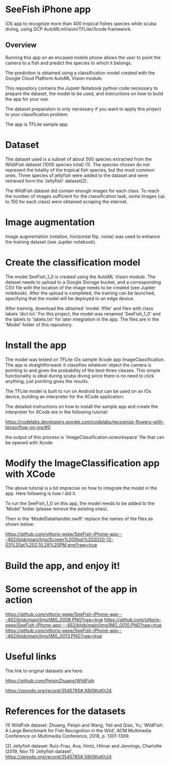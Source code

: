 # SeeFish iPhone app 

iOS app to recognize more than 400 tropical fishes species while scuba diving, using GCP AutoMLmVision/TFLite/Xcode framework.

## Overview

Running this app on an encased mobile phone allows the user to point the camera to a fish and predict the species to which it belongs. 

The prediction is obtained using a classification model created with the Google Cloud Platform AutoML Vision module.

This repository contains the Jupietr Notebook python code necessary to prepare the dataset, the model to be used, and instructions on how to build the app for your use.

The dataset preparation is only necessary if you want to apply this project to your classification problem.

The app is TFLite sample app. 

# Dataset

The dataset used is a subset of about 500 species extracted from the WildiFish dataset (1000 species total) (1). The species chosen do not represent the totality of the tropical fish species, but the most common ones. Three species of jellyfish were added to the dataset and were retrieved form the 'Jellyfish' dataset(2).

The WildFish dataset did contain enough images for each class. To reach the number of images sufficient for the classification task, some images (up to 150 for each class) were obtained scraping the internet. 

# Image augmentation

Image augmentation (rotation, horizontal flip, noise) was used to enhance the training dataset (see Jupiter notebook).

# Create the classification model

The model SeeFish_1_0 is created using the AutoML Vision module. The dataset needs to upload to a Google Storage bucket, and a corresponding CSV file with the location of the image needs to be created (see Jupiter notebook). After the upload is completed, the training can be launched, specifying that the model will be deployed to an edge device.

After training, download the obtained 'model. tflite' and files with class labels 'dict.txt.' For this project, the model was renamed 'SeeFish_1_0' and the labels to 'labels.txt' for later integration in the app.
The files are in the 'Model' folder of this repository.

# Install the app

The model was tested on TFLite iOs sample Xcode app ImageClassification. The app is straightforward: it classifies whatever object the camera is pointing to and gives the probability of the best three classes. This simple functionality is ideal during scuba diving since there is no need to click anything; just pointing gives the results.

The TFLite model is built to run on Android but can be used on an IOs device, building an interpreter for the XCode application.

The detailed instructions on how to install the sample app and create the interpreter for XCode are in the following tutorial:

https://codelabs.developers.google.com/codelabs/recognize-flowers-with-tensorflow-on-ios/#0

the output of this process is 'ImageClassification.xcworkspace' file that can be opened with Xcode

# Modify the ImageClassification app with XCode

The above tutorial is a bit imprecise on how to integrate the model in the app. Here following is how I did it.

To run the SeeFish_1_0 on this app, the model needs to be added to the 'Model' folder (please remove the existing ones).

Then in the 'ModelDataHandler.swift' replace the names of the files as shown below:

https://github.com/vittorio-pepe/SeeFish-iPhone-app---462/blob/main/Img/Screen%20Shot%202020-12-03%20at%202.10.29%20PM.png?raw=true

# Build the app, and enjoy it!

# Some screenshot of the app in action

https://github.com/vittorio-pepe/SeeFish-iPhone-app---462/blob/main/Img/IMG_0008.PNG?raw=true
https://github.com/vittorio-pepe/SeeFish-iPhone-app---462/blob/main/Img/IMG_0010.PNG?raw=true
https://github.com/vittorio-pepe/SeeFish-iPhone-app---462/blob/main/Img/IMG_0013.PNG?raw=true

# Useful links

The link to original datasets are here:

https://github.com/PeiqinZhuang/WildFish

https://zenodo.org/record/3545785#.X8lj5KpKh24

# References for the datasets

(1) WildFish dataset:
Zhuang, Peiqin and Wang, Yali and Qiao, Yu,’ WildFish: A Large Benchmark for Fish Recognition in the Wild’, ACM Multimedia Conference on Multimedia Conference, 2018, p. 1301-1309.

(2) Jellyfish dataset:
Ruiz-Frau, Ana, Hintz, Hilmar and Jennings, Charlotte (2019, Nov 11) 'Jellyfish dataset', https://zenodo.org/record/3545785#.X8lj5KpKh24


